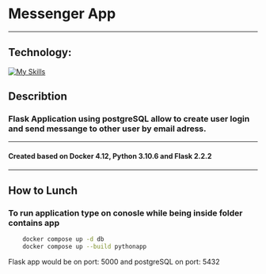# Messenger App
___
## Technology:
[![My Skills](https://skillicons.dev/icons?i=docker,py,flask,css,html)](https://skillicons.dev)

## Describtion
### Flask Application using postgreSQL allow to create user login and send messange to other user by email adress.
---
#### Created based on Docker 4.12, Python 3.10.6 and Flask 2.2.2

---
## How to Lunch

### To run application type on conosle while being inside folder contains app
```bash
    docker compose up -d db
    docker compose up --build pythonapp
```
Flask app would be on port: 5000 and postgreSQL on port: 5432
